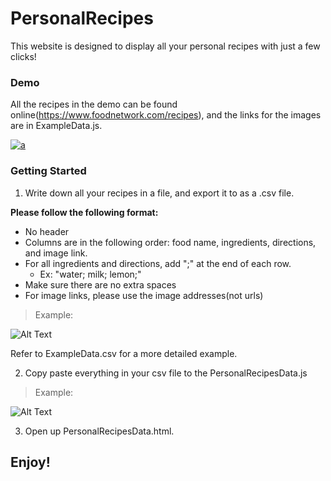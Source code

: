 # PersonalRecipes
This website is designed to display all your personal recipes with just a few clicks!

### Demo
All the recipes in the demo can be found online(https://www.foodnetwork.com/recipes), and the links for the images are in ExampleData.js.

<a href="https://imgbb.com/"><img src="https://i.ibb.co/T2ZLgbR/a.gif" alt="a" border="0" /></a>

### Getting Started 
1. Write down all your recipes in a file, and export it to as a .csv file.

__Please follow the following format:__ 
- No header 
- Columns are in the following order: food name, ingredients, directions, and image link.
- For all ingredients and directions, add ";" at the end of each row.
  - Ex: "water; milk; lemon;"
- Make sure there are no extra spaces
- For image links, please use the image addresses(not urls)

> Example: 

![Alt Text](https://i.ibb.co/z63fMsQ/Screen-Shot-2020-09-20-at-4-01-56-PM.png)

Refer to ExampleData.csv for a more detailed example. 

2. Copy paste everything in your csv file to the PersonalRecipesData.js

> Example: 

![Alt Text](https://i.ibb.co/BLVk8Sr/a.gif)

3. Open up PersonalRecipesData.html. 

## Enjoy! 

